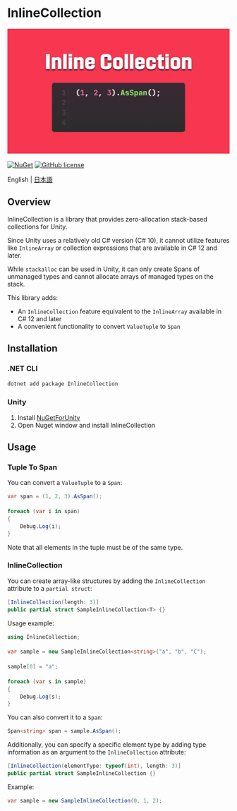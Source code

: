 # InlineCollection

![img](docs/Image.png)

[![NuGet](https://img.shields.io/nuget/v/InlineCollection.svg)](https://www.nuget.org/packages/InlineCollection)
[![GitHub license](https://img.shields.io/github/license/KurisuJuha/InlineCollection.svg)](./LICENSE)

English | [日本語](./README_JA.md)

## Overview

InlineCollection is a library that provides zero-allocation stack-based collections for Unity.

Since Unity uses a relatively old C# version (C# 10), it cannot utilize features like `InlineArray` or collection expressions that are available in C# 12 and later.

While `stackalloc` can be used in Unity, it can only create Spans of unmanaged types and cannot allocate arrays of managed types on the stack.

This library adds:

-   An `InlineCollection` feature equivalent to the `InlineArray` available in C# 12 and later
-   A convenient functionality to convert `ValueTuple` to `Span`

## Installation

### .NET CLI

```bash
dotnet add package InlineCollection
```

### Unity

1. Install [NuGetForUnity](https://github.com/GlitchEnzo/NuGetForUnity)
2. Open Nuget window and install InlineCollection

## Usage

### Tuple To Span

You can convert a `ValueTuple` to a `Span`:

```csharp
var span = (1, 2, 3).AsSpan();

foreach (var i in span)
{
    Debug.Log(i);
}
```

Note that all elements in the tuple must be of the same type.

### InlineCollection

You can create array-like structures by adding the `InlineCollection` attribute to a `partial struct`:

```csharp
[InlineCollection(length: 3)]
public partial struct SampleInlineCollection<T> {}
```

Usage example:

```csharp
using InlineCollection;

var sample = new SampleInlineCollection<string>("a", "b", "C");

sample[0] = "a";

foreach (var s in sample)
{
    Debug.Log(s);
}
```

You can also convert it to a `Span`:

```csharp
Span<string> span = sample.AsSpan();
```

Additionally, you can specify a specific element type by adding type information as an argument to the `InlineCollection` attribute:

```csharp
[InlineCollection(elementType: typeof(int), length: 3)]
public partial struct SampleInlineCollection {}
```

Example:

```csharp
var sample = new SampleInlineCollection(0, 1, 2);
```
